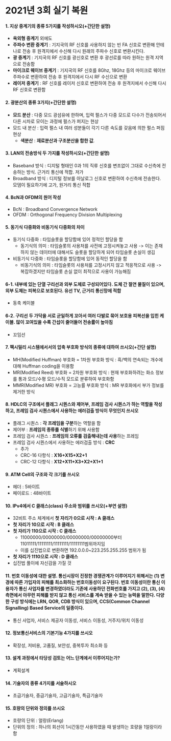 # 2021년 3회 실기 복원
#### 1. 지상 중계기의 종류 5가지를 작성하시오(+간단한 설명)
- **옥외형 중계기** 외에도
- **주파수 변환 중계기** : 기지국의 RF 신호를 사용하지 않는 빈 FA 신호로 변환해 안테나로 전송 후 원격지에서 수신해 다시 원래의 주파수 신호로 변환시킨다.
- **광 중계기** : 기지국의 RF 신호를 광신호로 변환 후 광선로를 따라 원하는 원격 지역으로 전송함
- **마이크로 웨이브 중계기** : 기지국의 RF 신호를 8Ghz, 18Ghz 등의 마이크로 웨이브 주파수로 변환하여 전송 후 원격지에서 다시 RF 수신으로 변환
- **레이저 중계기** : RF 신호를 레이저 신호로 변환하여 전송 후 원격지에서 수신해 다시 RF 신호로 변환함

#### 2. 광분산의 종류 3가지(+간단한 설명)
- **모드 분산** : 다중 모드 광섬유에 한하며, 입력 펄스가 다중 모드로 다수가 전송되어서 다른 시차로 모이는 과정에 펄스가 퍼지는 현상
- 모드 내 분산 : 입력 펄스 내 여러 성분들이 각기 다른 속도를 갖음에 의한 펄스 퍼짐 현상
  - **색분산** : **재료분산과 구조분산을 합한 값**. 

#### 3. LAN의 전송방식 두 가지를 작성하시오(+간단한 설명)
- Baseband 방식 : 디지털 형태인 0과 1의 직류 신호를 변조없이 그대로 수신측에 전송하는 방식. 근거리 통신에 적합. 저가
- Broadband 방식 : 디지털 정보를 아날로그 신호로 변환하여 수신측에 전송한다. 모뎀이 필요하기에 고가, 원거리 통신 적합

#### 4. BcN과 OFDM의 원어 작성
- BcN : Broadband Convergence Network
- OFDM : Orthogonal Frequency Division Multiplexing

#### 5. 동기식 다중화와 비동기식 다중화의 차이
- 동기식 다중화 : 타임슬롯을 할당함에 있어 정적인 할당을 함
  - 동기식의 의미 : 타임슬롯의 사용처를 사전에 고정시켜놓고 사용 -> 이는 존재하지 않는 데이터에 대해서도 슬롯을 할당하게 되어 타임슬롯 손실이 생김
- 비동기식 다중화 : 타임슬롯을 할당함에 있어 동적인 할당을 함
  - 비동기식의 의미 : 타임슬롯의 사용처를 고정시키지 않고 적응적으로 사용 -> 복잡하겠지만 타임슬롯 손실 없이 최적으로 사용이 가능해짐

#### 6-1. 내부에 있는 단열 구리선과 외부 도체로 구성되어있다. 도체 간 절연 물질이 있으며, 외부 도체는 피복으로 보호된다. 유선 TV, 근거리 통신망에 적합
- 동축 케이블

#### 6-2. 구리선 두 가닥을 서로 균일하게 꼬아서 여러 다발로 묶어 보호용 피복선을 입힌 케이블. 많이 꼬여있을 수록 간섭이 줄어들어 전송률이 높아짐
- 꼬임선

#### 7. 팩시밀리 시스템에서서의 압축 부호화 방식의 종류에 대하여 쓰시오(+간단 설명)
- MH(Modified Huffman) 부호화 = 1차원 부호화 방식 : 흑/백의 연속되는 개수에 대해 Huffman coding을 이용함
- MR(Modified Reed) 부호화 = 2차원 부호화 방식 : 현재 부호화하려는 화소 정보를 통과 모드/수평 모드/수직 모드로 분류하여 부호화함
- MMR(Modified MR) 부호화 = 고능률 부호화 방식 : MR 부호화에서 부가 정보를 제거한 방식

#### 8. HDLC의 구조에서 플래그 시퀀스와 제어부, 프레임 검사 시퀀스가 하는 역할을 작성하고, 프레임 검사 시퀀스에서 사용하는 에러검출 방식이 무엇인지 쓰시오
- 플래그 시퀀스 : **각 프레임을 구분**하는 역할을 함
- 제어부 : **프레임의 종류를 식별**하기 위해 사용함
- 프레임 검사 시퀀스 : **프레임의 오류를 검출해내는데 사용**하는 프레임
- 프레임 검사 시퀀스에서 사용하는 에러검출 방식 : **CRC**
  - 추가
  - CRC-16 다항식 : **X16+X15+X2+1**
  - CRC-12 다항식 : **X12+X11+X3+X2+X1+1**


#### 9. ATM Cell의 구조와 각 크기를 쓰시오
- 헤더 : 5바이트
- 페이로드 : 48바이트

#### 10. IPv4에서 C 클래스(class) 주소와 범위를 쓰시오(+부연 설명)
- 32비트 주소 체계에서 **첫 자리가 0으로 시작 : A 클래스**
- **첫 자리가 10으로 시작 : B 클래스**
- **첫 자리가 110으로 시작 : C 클래스**
  - 11000000/00000000/00000000/00000000부터 11011111/11111111/11111111/11111111범위까지임
  - 이를 십진법으로 변환하면 192.0.0.0~223.255.255.255 범위가 됨
- **첫 자리가 1110으로 시작 : D 클래스**
- 십진법 풀이에 자신감을 가질 것

#### 11. 번호 이동성에 대한 설명. 통신시장이 진정한 경쟁관계가 이루어지기 위해서는 (1) 변경에 따른 가입자의 피해를 최소화하는 번호이동성이 요구된다. 번호 이동성이란 통신 이용자가 통신 사업자를 변경하였더라도 기존에 사용하던 전화번호를 가지고 (2), (3), (4) 측면에서 아무런 피해를 받지 않고 통신 서비스를 계속 받을 수 있는 능력을 말한다. 다양한 구성 방식에는 LRN, QOR, CDB 방식이 있으며, CCS(Common Channel Signalling) Based Service의 일종이다.
- 통신 사업자, 서비스 제공자 이동성, 서비스 이동성, 거주지/위치 이동성

#### 12. 정보통신서비스의 기본기능 4가지를 쓰시오
- 확장성, 저비용, 고품질, 보안성, 중복투자 최소화 등

#### 13. 설계 과정에서 타당성 검토는 어느 단계에서 이루어지는가?
- 계획설계

#### 14. 기술자의 종류 4가지를 서술하시오
- 초급기술자, 중급기술자, 고급기술자, 특급기술자

#### 15. 호량의 단위와 정의를 쓰시오
- 호량의 단위 : 얼랑(Erlang)
- 단위의 정의 : 하나의 회선이 1시간동안 사용하였을 때 발생하는 호량을 1얼랑이라 함